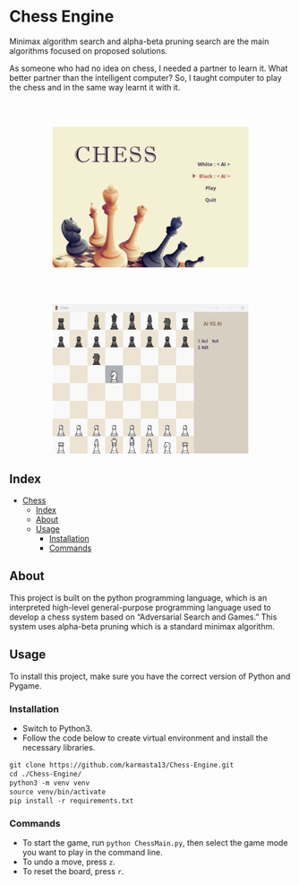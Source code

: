 # Chess Engine

Minimax algorithm search and alpha-beta pruning search are the main algorithms focused on proposed solutions. 


As someone who had no idea on chess, I needed a partner to learn it. What better partner than the intelligent computer? So, I taught computer to play the chess and in the same way learnt it with it. 
</br>


</br></br>

<p align="center">
    <img src="./images/firstScreen.png" width="350"/>
</p>

<br/><br/>

<p align="center">
	<img src="./images/secondScreen.png" width="350"/>
</p>




## Index
- [Chess](#chess)
  - [Index](#index)
  - [About](#about)
  - [Usage](#usage)
    - [Installation](#installation)
    - [Commands](#commands)

<a name="about"></a>
## About
This project is built on the python programming language, which is an interpreted high-level general-purpose programming language used to develop a chess system based on “Adversarial Search and Games.” This system uses alpha-beta pruning which is a standard minimax algorithm. 

<a name="usage"></a>
## Usage
To install this project, make sure you have the correct version of Python and Pygame. 

<a name="installation"></a>
### Installation
- Switch to Python3.
- Follow the code below to create virtual environment and install the necessary libraries.
```
git clone https://github.com/karmasta13/Chess-Engine.git
cd ./Chess-Engine/
python3 -m venv venv
source venv/bin/activate
pip install -r requirements.txt
```

<a name="commands"></a>
### Commands
- To start the game, run `python ChessMain.py`, then select the game mode you want to play in the command line.
- To undo a move, press `z`.
- To reset the board, press `r`.
